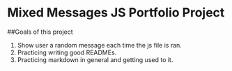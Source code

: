# Mixed Messages JS Portfolio Project


##Goals of this project

1. Show user a random message each time the js file is ran.
2. Practicing writing good READMEs.
3. Practicing markdown in general and getting used to it.
